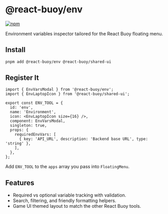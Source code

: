 # @react-buoy/env

[![npm](https://img.shields.io/npm/v/@react-buoy%2Fenv)](https://www.npmjs.com/package/@react-buoy/env)


Environment variables inspector tailored for the React Buoy floating menu.

## Install
```bash
pnpm add @react-buoy/env @react-buoy/shared-ui
```

## Register It
```tsx
import { EnvVarsModal } from '@react-buoy/env';
import { EnvLaptopIcon } from '@react-buoy/shared-ui';

export const ENV_TOOL = {
  id: 'env',
  name: 'Environment',
  icon: <EnvLaptopIcon size={16} />,
  component: EnvVarsModal,
  singleton: true,
  props: {
    requiredEnvVars: [
      { key: 'API_URL', description: 'Backend base URL', type: 'string' },
    ],
  },
};
```
Add `ENV_TOOL` to the `apps` array you pass into `FloatingMenu`.

## Features
- Required vs optional variable tracking with validation.
- Search, filtering, and friendly formatting helpers.
- Game UI themed layout to match the other React Buoy tools.